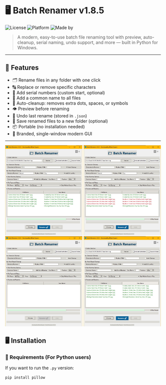 # 🖥 Batch Renamer v1.8.5

![License](https://img.shields.io/badge/license-MIT-blue.svg)
![Platform](https://img.shields.io/badge/platform-Windows-blue)
![Made by](https://img.shields.io/badge/Made%20By-NihadSquare-blue)

> A modern, easy-to-use batch file renaming tool with preview, auto-cleanup, serial naming, undo support, and more — built in Python for Windows.

---

## 🚀 Features

- 🗂 Rename files in any folder with one click
- 🔠 Replace or remove specific characters
- 🔢 Add serial numbers (custom start, optional)
- 📛 Add a common name to all files
- 🧹 Auto-cleanup: removes extra dots, spaces, or symbols
- 👁 Preview before renaming
- 🔄 Undo last rename (stored in `.json`)
- 📂 Save renamed files to a new folder (optional)
- 📦 Portable (no installation needed)
- 🎨 Branded, single-window modern GUI

---

<div align="center">
  <img src="screenshots/BR-Screenshot-1.jpg" width="250"/>
  <img src="screenshots/BR-Screenshot-2.jpg" width="250"/>
  <img src="screenshots/BR-Screenshot-3.jpg" width="250"/>
  <img src="screenshots/BR-Screenshot-4.jpg" width="250"/>
</div>


## 🖥 Installation

### 🔧 Requirements (For Python users)
If you want to run the `.py` version:
```bash
pip install pillow
